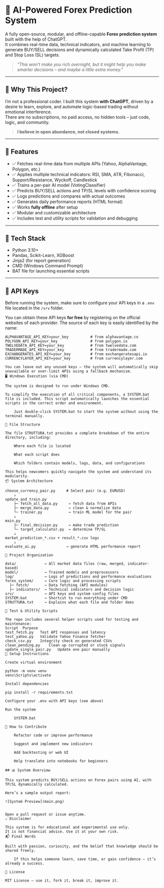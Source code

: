 # 🧠 AI-Powered Forex Prediction System

A fully open-source, modular, and offline-capable **Forex prediction system** built with the help of ChatGPT.  
It combines real-time data, technical indicators, and machine learning to generate BUY/SELL decisions and dynamically calculated Take Profit (TP) and Stop Loss (SL) targets.

> _"This won’t make you rich overnight, but it might help you make smarter decisions – and maybe a little extra money."_  

---

## 🚀 Why This Project?

I’m not a professional coder. I built this system **with ChatGPT**, driven by a desire to learn, explore, and automate logic-based trading without emotional interference.  
There are no subscriptions, no paid access, no hidden tools – just code, logic, and community.

> **I believe in open abundance, not closed systems.**

---

## 🧩 Features

- ✅ Fetches real-time data from multiple APIs (Yahoo, AlphaVantage, Polygon, etc.)
- ✅ Applies multiple technical indicators: RSI, SMA, ATR, Fibonacci, Support/Resistance, Wyckoff, Candlestick
- ✅ Trains a per-pair AI model (VotingClassifier)
- ✅ Predicts BUY/SELL actions and TP/SL levels with confidence scoring
- ✅ Logs predictions and compares with actual outcomes
- ✅ Generates daily performance reports (HTML format)
- ✅ Works **fully offline** after setup
- ✅ Modular and customizable architecture
- ✅ Includes test and utility scripts for validation and debugging

---

## 🧠 Tech Stack

- Python 3.10+
- Pandas, Scikit-Learn, XGBoost
- Jinja2 (for report generation)
- CMD (Windows Command Prompt)
- BAT file for launching essential scripts

---


## 📄 API Keys

Before running the system, make sure to configure your API keys in a `.env` file located in the `/srv` folder.

You can obtain these API keys **for free** by registering on the official websites of each provider. The source of each key is easily identified by the name:

```dotenv
ALPHAVANTAGE_API_KEY=your_key          # from alphavantage.co
POLYGON_API_KEY=your_key               # from polygon.io
TWELVEDATA_API_KEY=your_key            # from twelvedata.com
TRADERMADE_API_KEY=your_key            # from tradermade.com
EXCHANGERATES_API_KEY=your_key         # from exchangeratesapi.io
CURRENCYLAYER_API_KEY=your_key         # from currencylayer.com

You can leave out any unused keys — the system will automatically skip unavailable or over-limit APIs using a fallback mechanism.
🖥️ Windows Execution (via CMD)

The system is designed to run under Windows CMD.

To simplify the execution of all critical components, a SYSTEM.bat file is included. This script automatically launches the essential scripts in the correct order and environment.

    Just double-click SYSTEM.bat to start the system without using the terminal manually.

🧾 File Structure

The file STRUTTURA.txt provides a complete breakdown of the entire directory, including:

    Where each file is located

    What each script does

    Which folders contain models, logs, data, and configurations

This helps newcomers quickly navigate the system and understand its modularity.
📦 System Architecture

choose_currency_pair.py     # Select pair (e.g. EURUSD)
    ↓
update_and_train.py
    ├─ fetch_all_data.py     → fetch data from APIs
    ├─ merge_data.py         → clean & normalize data
    └─ trainer.py            → train ML model for the pair
    ↓
main.py
    ├─ final_decision.py     → make trade prediction
    └─ target_calculator.py  → determine TP/SL
    ↓
market_prediction_*.csv + result_*.csv logs
    ↓
evaluate_ai.py              → generate HTML performance report

📁 Project Organization

data/             → All market data files (raw, merged, indicator-based)
model/            → Trained models and preprocessors
log/              → Logs of predictions and performance evaluations
forex_system/     → Core logic and processing scripts
  ├─ fetch/       → Data fetching (API modules)
  ├─ indicators/  → Technical indicators and decision logic
srv/              → API keys and system config files
SYSTEM.bat        → Shortcut to run everything under CMD
STRUTTURA.txt     → Explains what each file and folder does

🧪 Test & Utility Scripts

The repo includes several helper scripts used for testing and maintenance:
Script	Purpose
test_fetch.py	Test API responses and latency
test_yahoo.py	Validate Yahoo Finance fetcher
check_csv.py	Integrity check on generated CSVs
clean_pending.py	Clean up corrupted or stuck signals
update_single_pair.py	Update one pair manually
🔧 Setup Instructions

Create virtual environment

python -m venv venv
venv\Scripts\activate

Install dependencies

pip install -r requirements.txt

Configure your .env with API keys (see above)

Run the system

    SYSTEM.bat

🤝 How to Contribute

    Refactor code or improve performance

    Suggest and implement new indicators

    Add backtesting or web UI

    Help translate into notebooks for beginners

## 📊 System Overview

This system predicts BUY/SELL actions on Forex pairs using AI, with TP/SL dynamically calculated.

Here’s a sample output report:

![System Preview](main.png)


Open a pull request or issue anytime.
⚠️ Disclaimer

This system is for educational and experimental use only.
It is not financial advice. Use it at your own risk.
📬 Final Words

Built with passion, curiosity, and the belief that knowledge should be shared freely.

    If this helps someone learn, save time, or gain confidence – it’s already a success.

📄 License

MIT License – use it, fork it, break it, improve it.
